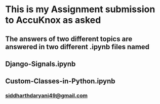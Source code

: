 # This is my Assignment submission to AccuKnox as asked

## The answers of two different topics are answered in two different .ipynb files named
## Django-Signals.ipynb
## Custom-Classes-in-Python.ipynb

### siddharthdaryani49@gmail.com